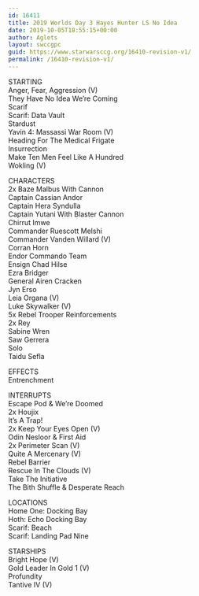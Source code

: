 ```yaml
---
id: 16411
title: 2019 Worlds Day 3 Hayes Hunter LS No Idea
date: 2019-10-05T18:55:15+00:00
author: Aglets
layout: swccgpc
guid: https://www.starwarsccg.org/16410-revision-v1/
permalink: /16410-revision-v1/
---
```

STARTING  
Anger, Fear, Aggression (V)  
They Have No Idea We’re Coming  
Scarif  
Scarif: Data Vault  
Stardust  
Yavin 4: Massassi War Room (V)  
Heading For The Medical Frigate  
Insurrection  
Make Ten Men Feel Like A Hundred  
Wokling (V)

CHARACTERS  
2x Baze Malbus With Cannon  
Captain Cassian Andor  
Captain Hera Syndulla  
Captain Yutani With Blaster Cannon  
Chirrut Imwe  
Commander Ruescott Melshi  
Commander Vanden Willard (V)  
Corran Horn  
Endor Commando Team  
Ensign Chad Hilse  
Ezra Bridger  
General Airen Cracken  
Jyn Erso  
Leia Organa (V)  
Luke Skywalker (V)  
5x Rebel Trooper Reinforcements  
2x Rey  
Sabine Wren  
Saw Gerrera  
Solo  
Taidu Sefla

EFFECTS  
Entrenchment

INTERRUPTS  
Escape Pod & We’re Doomed  
2x Houjix  
It’s A Trap!  
2x Keep Your Eyes Open (V)  
Odin Nesloor & First Aid  
2x Perimeter Scan (V)  
Quite A Mercenary (V)  
Rebel Barrier  
Rescue In The Clouds (V)  
Take The Initiative  
The Bith Shuffle & Desperate Reach

LOCATIONS  
Home One: Docking Bay  
Hoth: Echo Docking Bay  
Scarif: Beach  
Scarif: Landing Pad Nine

STARSHIPS  
Bright Hope (V)  
Gold Leader In Gold 1 (V)  
Profundity  
Tantive IV (V)